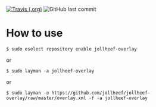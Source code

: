 [![Travis (.org)](https://img.shields.io/travis/jollheef/jollheef-overlay.svg?style=for-the-badge)](https://travis-ci.org/jollheef/jollheef-overlay)
![GitHub last commit](https://img.shields.io/github/last-commit/jollheef/jollheef-overlay.svg?style=for-the-badge)

# How to use

    $ sudo eselect repository enable jollheef-overlay

or

    $ sudo layman -a jollheef-overlay

or

    $ sudo layman -o https://github.com/jollheef/jollheef-overlay/raw/master/overlay.xml -f -a jollheef-overlay
